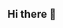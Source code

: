 ## Hi there 👋

<!--
**MuriloLIossi/MuriloLiossi** is a ✨ _special_ ✨ repository because its `README.md` (this file) appears on your GitHub profile.
Sou estudante de ETEC, treinando pra ser dev
-->
